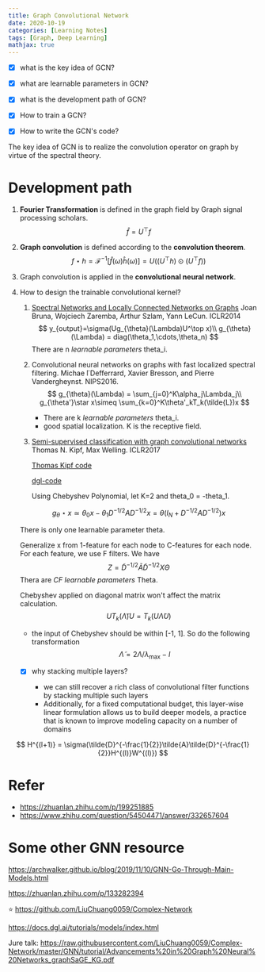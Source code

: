 ```yaml
---
title: Graph Convolutional Network
date: 2020-10-19
categories: [Learning Notes]
tags: [Graph, Deep Learning]
mathjax: true
---
```




- [x] what is the key idea of GCN?

- [x] what are learnable parameters in GCN?

- [x] what is the development path of GCN?

- [x] How to train a GCN?

- [x] How to write the GCN's code?

  

The key idea of GCN is to realize the convolution operator on graph by virtue of the spectral theory. 

# Development path

1. **Fourier Transformation** is defined in the graph field by Graph signal processing scholars.
   $$
   \hat{f}=U^\top f
   $$

2. **Graph convolution** is defined according to the **convolution theorem**.
   $$
   f\star h = \mathcal{F}^{-1}[\hat{f}(\omega)\hat{h}(\omega)] = U((U^\top h)\odot(U^\top f))
   $$

3. Graph convolution is applied in the **convolutional neural network**.

4. How to design the trainable convolutional kernel?

   1. [Spectral Networks and Locally Connected Networks on Graphs](https://arxiv.org/abs/1312.6203) Joan Bruna, Wojciech Zaremba, Arthur Szlam, Yann LeCun. ICLR2014
      $$
      y_{output}=\sigma(Ug_{\theta}(\Lambda)U^\top x)\\
      g_{\theta}(\Lambda) = diag(\theta_1,\cdots,\theta_n)
      $$
      There are n *learnable parameters* theta_i.

      

   2. Convolutional neural networks on graphs with fast localized spectral filtering.  Michae ̈l Defferrard, Xavier Bresson, and Pierre Vandergheynst. NIPS2016.
      $$
      g_{\theta}(\Lambda) = \sum_{j=0}^K\alpha_j\Lambda_j\\
      g_{\theta'}\star x\simeq \sum_{k=0}^K\theta'_kT_k(\tilde{L})x
      $$

      - There are k *learnable parameters* theta_i.
      - good spatial localization. K is the receptive field.

   3. [Semi-supervised classification with graph convolutional networks](https://arxiv.org/abs/1609.02907) Thomas N. Kipf, Max Welling. ICLR2017

      [Thomas Kipf code](https://github.com/tkipf/gcn)

      [dgl-code](https://github.com/dmlc/dgl/tree/master/examples/pytorch/gcn)

      Using Chebyshev Polynomial, let K=2 and theta_0 = -theta_1.

   $$
   g_{\theta}\star x\simeq \theta_0x-\theta_1D^{-1/2}AD^{-1/2}x=\theta(I_N+D^{-1/2}AD^{-1/2})x
   $$

      There is only one learnable parameter theta.

      Generalize x from 1-feature for each node to C-features for each node. For each feature, we use F filters. We have
   $$
      Z = \tilde{D}^{-1/2}\tilde{A}\tilde{D}^{-1/2}X\Theta
   $$
      Thera are *CF learnable parameters* Theta.

     Chebyshev applied on diagonal matrix won't affect the matrix calculation.
   $$
   UT_k(\tilde{\Lambda})U = T_k(U\tilde{\Lambda}U)
   $$

     - the input of Chebyshev should be within [-1, 1]. So do the following transformation
       $$
       \tilde{\Lambda} = 2\Lambda/\lambda_{\max}-I
       $$

      - [x] why stacking multiple layers?

        - we can still recover a rich class of convolutional filter functions by stacking multiple such layers
        - Additionally, for a fixed computational budget, this layer-wise linear formulation allows us to build deeper models, a practice that is known to improve modeling capacity on a number of domains

$$
H^{(l+1)} = \sigma(\tilde{D}^{-\frac{1}{2}}\tilde{A}\tilde{D}^{-\frac{1}{2}}H^{(l)}W^{(l)})
$$

# Refer

- https://zhuanlan.zhihu.com/p/199251885
- https://www.zhihu.com/question/54504471/answer/332657604



# Some other GNN resource

https://archwalker.github.io/blog/2019/11/10/GNN-Go-Through-Main-Models.html

https://zhuanlan.zhihu.com/p/133282394

:star: https://github.com/LiuChuang0059/Complex-Network

https://docs.dgl.ai/tutorials/models/index.html

Jure talk: https://raw.githubusercontent.com/LiuChuang0059/Complex-Network/master/GNN/tutorial/Advancements%20in%20Graph%20Neural%20Networks_graphSaGE_KG.pdf

